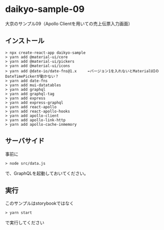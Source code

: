 # daikyo-sample-09
大京のサンプル09（Apollo Clientを用いての売上伝票入力画面）

## インストール
```
> npx create-react-app daikyo-sample
> yarn add @material-ui/core
> yarn add @material-ui/pickers
> yarn add @material-ui/icons
> yarn add @date-io/date-fns@1.x     ←バージョン1を入れないとMaterialUIのDateTimePickerが動かない？
> yarn add date-fns
> yarn add mui-datatables
> yarn add graphql
> yarn add graphql-tag
> yarn add express
> yarn add express-graphql
> yarn add react-apollo
> yarn add react-apollo-hooks
> yarn add apollo-client
> yarn add apollo-link-http
> yarn add apollo-cache-inmemory
```

## サーバサイド
事前に
```
> node src/data.js
```
で、GraphQLを起動しておいてください。


## 実行
このサンプルはstorybookではなく
```
> yarn start
```
で実行してください